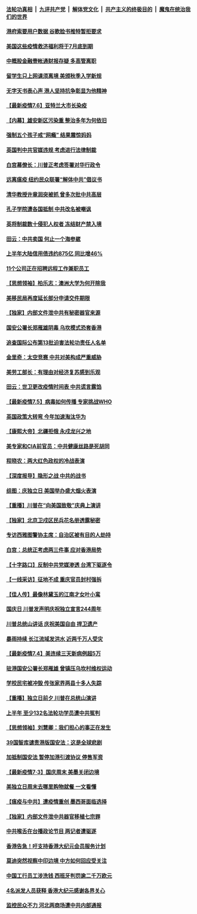 

####  [法轮功真相](../../../../basic/blob/master/README.md?t=07071531) &nbsp;|&nbsp; [九评共产党](../../../../9ping.md/blob/master/README.md?t=07071531) &nbsp;|&nbsp; [解体党文化](../../../../jtdwh.md/blob/master/README.md?t=07071531)  &nbsp;|&nbsp; [共产主义的终极目的](../../../../gczydzjmd.md/blob/master/README.md?t=07071531) &nbsp;|&nbsp; [魔鬼在统治我们的世界](../../../../mgztzwmdsj.md/blob/master/README.md?t=07071531) 

#### [港府索要用户数据 谷歌脸书推特暂拒要求](../pages/nf4514/n12237681.md?t=07071531) 

#### [美国这些疫情救济福利将于7月底到期](../pages/nf4514/n12237422.md?t=07071531) 

#### [中概股金融壹帐通财报存疑 多高管离职](../pages/nf4514/n12237112.md?t=07071531) 

#### [留学生只上网课须离境 美颁秋季入学新规](../pages/nf4514/n12237306.md?t=07071531) 

#### [无字天书表心声 港人坚持抗争彰显为他精神](../pages/nf4514/n12237325.md?t=07071531) 

#### [【最新疫情7.6】亚特兰大市长染疫](../pages/nf4514/n12229038.md?t=07071531) 

#### [【内幕】雄安新区污染重 整治多年为何依旧](../pages/nf4514/n12229945.md?t=07071531) 

#### [强制五个孩子戒“网瘾” 结果震惊妈妈](../pages/nf4514/n12237076.md?t=07071531) 

#### [英国判中共官媒违规 考虑进行法律制裁](../pages/nf4514/n12236722.md?t=07071531) 

#### [白宫幕僚长：川普正考虑签署对华行政令](../pages/nf4514/n12236557.md?t=07071531) 

#### [远离瘟疫 纽约民众联署“解体中共”倡议书](../pages/nf4514/n12235230.md?t=07071531) 

#### [清华教授许章润突被抓 曾多次批中共高层](../pages/nf4514/n12236051.md?t=07071531) 

#### [孔子学院遭各国抵制 中共改名被嘲讽](../pages/nf4514/n12235343.md?t=07071531) 

#### [英将制裁数十侵犯人权者 冻结财产禁入境](../pages/nf4514/n12235718.md?t=07071531) 

#### [田云：中共卖国 何止一个海参崴](../pages/nf4514/n12235165.md?t=07071531) 

#### [上半年大陆信用债违约875亿 同比增46%](../pages/nf4514/n12234787.md?t=07071531) 

#### [11个公司正在招聘远程工作兼职员工](../pages/nf4514/n12231354.md?t=07071531) 

#### [【思想领袖】柏乐志：澳洲大学为何开除我](../pages/nf4514/n12174002.md?t=07071531) 

#### [美移民局再度延长部分申请交件期限](../pages/nf4514/n12234882.md?t=07071531) 

#### [【独家】内部文件泄中共有秘密器官来源](../pages/nf4514/n12223286.md?t=07071531) 

#### [国安公署长郑雁雄阴毒 乌坎模式恐套香港](../pages/nf4514/n12234848.md?t=07071531) 

#### [追查国际公布第13批迫害法轮功责任人名单](../pages/nf4514/n12234695.md?t=07071531) 

#### [金里奇：太空竞赛 中共对美构成严重威胁](../pages/nf4514/n12234710.md?t=07071531) 

#### [美劳工部长：有理由对经济复苏感到乐观](../pages/nf4514/n12234411.md?t=07071531) 

#### [田云：世卫更改疫情时间表 中共谎言露馅](../pages/nf4514/n12233381.md?t=07071531) 

#### [【最新疫情7.5】病毒如何传播 专家挑战WHO](../pages/nf4514/n12229032.md?t=07071531) 

#### [英国政策大转弯 今年加速淘汰华为](../pages/nf4514/n12234119.md?t=07071531) 

#### [【康熙大帝】北疆拒俄 永戍龙兴之地](../pages/nf4514/n12138633.md?t=07071531) 

#### [美专家和CIA前官员：中共健康丝路是死胡同](../pages/nf4514/n12217750.md?t=07071531) 

#### [程晓农：两大红色政权的冷战表演](../pages/nf4514/n12233855.md?t=07071531) 

#### [【深度报导】隐形之战 中共的战书](../pages/nf4514/n12200980.md?t=07071531) 

#### [组图：庆独立日 美国举办盛大烟火表演](../pages/nf4514/n12233243.md?t=07071531) 

#### [【重播】川普在“向美国致敬”庆典上演讲](../pages/nf4514/n12232497.md?t=07071531) 

#### [【独家】北京卫戍区民兵花名册透露秘密](../pages/nf4514/n12165121.md?t=07071531) 

#### [专访西雅图警协主席：自治区被有目的人劫持](../pages/nf4514/n12232937.md?t=07071531) 

#### [白宫：总统正考虑两三件事 应对香港局势](../pages/nf4514/n12232772.md?t=07071531) 

#### [【十字路口】反制中共党媒渗透 台湾下驱逐令](../pages/nf4514/n12231666.md?t=07071531) 

#### [【一线采访】征地不成 重庆官员封村强拆](../pages/nf4514/n12232323.md?t=07071531) 

#### [【佳人传】最像林黛玉的江南才女叶小鸾](../pages/nf4514/n12220541.md?t=07071531) 

#### [国庆日 川普发声明庆祝独立宣言244周年](../pages/nf4514/n12232602.md?t=07071531) 

#### [川普总统山讲话 庆祝美国自由 捍卫遗产](../pages/nf4514/n12232405.md?t=07071531) 

#### [暴雨持续 长江流域发洪水 近两千万人受灾](../pages/nf4514/n12231677.md?t=07071531) 

#### [【最新疫情7.4】美连续三天新病例超5万](../pages/nf4514/n12231687.md?t=07071531) 

#### [驻港国安公署长郑雁雄 曾镇压乌坎村维权运动](../pages/nf4514/n12231125.md?t=07071531) 

#### [学校民宅被冲毁 传张家界两县十多人失踪](../pages/nf4514/n12231983.md?t=07071531) 

#### [【重播】独立日前夕 川普在总统山演讲](../pages/nf4514/n12230343.md?t=07071531) 

#### [上半年 至少132名法轮功学员遭中共冤判](../pages/nf4514/n12229828.md?t=07071531) 

#### [【思想领袖】刘慧卿：我们担心的事正在发生](../pages/nf4514/n12168811.md?t=07071531) 

#### [39国智库谴责港版国安法：这是全球悲剧](../pages/nf4514/n12231267.md?t=07071531) 

#### [加抵制国安法 暂停加港引渡协议 停售军资](../pages/nf4514/n12231196.md?t=07071531) 

#### [【最新疫情7·3】国庆周末 美墨关闭边境](../pages/nf4514/n12229080.md?t=07071531) 

#### [美独立日周末去哪里购物就餐 一文看懂](../pages/nf4514/n12230982.md?t=07071531) 

#### [【瘟疫与中共】遭疫情重创 墨西哥面临选择](../pages/nf4514/n12229138.md?t=07071531) 

#### [【独家】内部文件泄中共器官移植七宗罪](../pages/nf4514/n12190627.md?t=07071531) 

#### [中共喉舌在台播政论节目 两记者遭驱逐](../pages/nf4514/n12229817.md?t=07071531) 

#### [香港告急！吁支持香港大纪元会员服务计划](../pages/nf4514/n12230246.md?t=07071531) 

#### [莫迪突然视察中印边境 中方如何回应受关注](../pages/nf4514/n12230232.md?t=07071531) 

#### [中国工行员工涉洗钱 西班牙判罚逾二千万欧元](../pages/nf4514/n12229905.md?t=07071531) 

#### [4名派发人员获释 香港大纪元感谢各界关心](../pages/nf4514/n12229429.md?t=07071531) 

#### [监控民众不力 河北两商场遭中共内部通报](../pages/nf4514/n12226681.md?t=07071531) 


